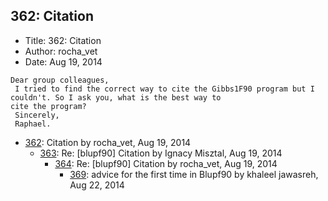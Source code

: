 ## 362: Citation

- Title: 362: Citation
- Author: rocha_vet
- Date: Aug 19, 2014
```
Dear group colleagues,
 I tried to find the correct way to cite the Gibbs1F90 program but I couldn't. So I ask you, what is the best way to
cite the program? 
 Sincerely, 
 Raphael.
```

- [362](0362.md): Citation by rocha_vet, Aug 19, 2014
    - [363](0363.md): Re: [blupf90] Citation by Ignacy Misztal, Aug 19, 2014
        - [364](0364.md): Re: [blupf90] Citation by rocha_vet, Aug 19, 2014
            - [369](0369.md): advice for the first time in Blupf90 by khaleel jawasreh, Aug 22, 2014
